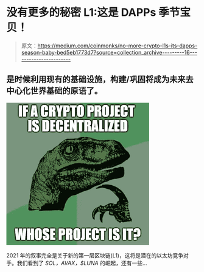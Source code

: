 # 没有更多的秘密 L1:这是 DAPPs 季节宝贝！

> 原文：<https://medium.com/coinmonks/no-more-crypto-l1s-its-dapps-season-baby-bed5eb1773d7?source=collection_archive---------16----------------------->

## 是时候利用现有的基础设施，构建/巩固将成为未来去中心化世界基础的原语了。

![](img/fe034bc5d06dd70217b3afd12f780324.png)

2021 年的叙事完全是关于新的第一层区块链(L1)，这将是潜在的以太坊竞争对手。我们看到了 *$SOL，$AVAX，$LUNA* 的崛起，还有一些…